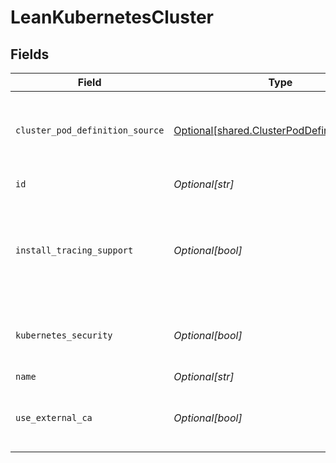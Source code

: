 # LeanKubernetesCluster


## Fields

| Field                                                                                            | Type                                                                                             | Required                                                                                         | Description                                                                                      |
| ------------------------------------------------------------------------------------------------ | ------------------------------------------------------------------------------------------------ | ------------------------------------------------------------------------------------------------ | ------------------------------------------------------------------------------------------------ |
| `cluster_pod_definition_source`                                                                  | [Optional[shared.ClusterPodDefinitionSource]](../../models/shared/clusterpoddefinitionsource.md) | :heavy_minus_sign:                                                                               | The source type of the pod definitions of the cluster                                            |
| `id`                                                                                             | *Optional[str]*                                                                                  | :heavy_minus_sign:                                                                               | Id of the cluster.                                                                               |
| `install_tracing_support`                                                                        | *Optional[bool]*                                                                                 | :heavy_minus_sign:                                                                               | indicates whether to install tracing support, enable for apiSecurity accounts                    |
| `kubernetes_security`                                                                            | *Optional[bool]*                                                                                 | :heavy_minus_sign:                                                                               | indicates whether kubernetes security is enabled                                                 |
| `name`                                                                                           | *Optional[str]*                                                                                  | :heavy_minus_sign:                                                                               | N/A                                                                                              |
| `use_external_ca`                                                                                | *Optional[bool]*                                                                                 | :heavy_minus_sign:                                                                               | indicates whether kubernetes should use external CA                                              |